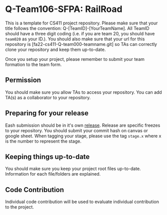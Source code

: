 # Q-Team106-SFPA: RailRoad
This is a template for CS411 project repository. Please make sure that 
your title follows the convention: Q-[TeamID]-[YourTeamName]. All TeamID 
should have a three digit coding (i.e. if you are team 20, you should have 
`team020` as your ID.). You should also make sure that your url for this 
repository is [fa22-cs411-Q-team000-teamname.git] so TAs can correctly 
clone your repository and keep them up-to-date.

Once you setup your project, please remember to submit your team formation 
to the team form.

## Permission
You should make sure you allow TAs to access your repository. You can add 
TA(s) as a collaborator to your repository.

## Preparing for your release
Eash submission should be in it's own 
[release](https://docs.github.com/en/repositories/releasing-projects-on-github/about-releases). 
Release are specific freezes to your repository. You should submit your 
commit hash on canvas or google sheet. When tagging your stage, please use 
the tag `stage.x` where x is the number to represent the stage.

## Keeping things up-to-date
You should make sure you keep your project root files up-to-date. 
Information for each file/folders are explained.

## Code Contribution
Individual code contribution will be used to evaluate individual 
contribution to the project.
